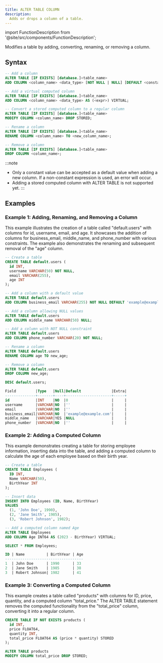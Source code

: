 ```yaml
---
title: ALTER TABLE COLUMN
description:
  Adds or drops a column of a table.
---
```

import FunctionDescription from '@site/src/components/FunctionDescription';

<FunctionDescription description="Introduced: v1.2.8"/>

Modifies a table by adding, converting, renaming, or removing a column.

## Syntax

```sql
-- Add a column
ALTER TABLE [IF EXISTS] [database.]<table_name> 
ADD COLUMN <column_name> <data_type> [NOT NULL | NULL] [DEFAULT <constant_value>];

-- Add a virtual computed column
ALTER TABLE [IF EXISTS] [database.]<table_name> 
ADD COLUMN <column_name> <data_type> AS (<expr>) VIRTUAL;

-- Convert a stored computed column to a regular column
ALTER TABLE [IF EXISTS] [database.]<table_name> 
MODIFY COLUMN <column_name> DROP STORED;

-- Rename a column
ALTER TABLE [IF EXISTS] [database.]<table_name>
RENAME COLUMN <column_name> TO <new_column_name>;

-- Remove a column
ALTER TABLE [IF EXISTS] [database.]<table_name> 
DROP COLUMN <column_name>;
```

:::note
- Only a constant value can be accepted as a default value when adding a new column. If a non-constant expression is used, an error will occur.
- Adding a stored computed column with ALTER TABLE is not supported yet.
:::

## Examples

### Example 1: Adding, Renaming, and Removing a Column

This example illustrates the creation of a table called "default.users" with columns for id, username, email, and age. It showcases the addition of columns for business_email, middle_name, and phone_number with various constraints. The example also demonstrates the renaming and subsequent removal of the "age" column.

```sql
-- Create a table
CREATE TABLE default.users (
  id INT,
  username VARCHAR(50) NOT NULL,
  email VARCHAR(255),
  age INT
);

-- Add a column with a default value
ALTER TABLE default.users
ADD COLUMN business_email VARCHAR(255) NOT NULL DEFAULT 'example@example.com';

-- Add a column allowing NULL values
ALTER TABLE default.users
ADD COLUMN middle_name VARCHAR(50) NULL;

-- Add a column with NOT NULL constraint
ALTER TABLE default.users
ADD COLUMN phone_number VARCHAR(20) NOT NULL;

-- Rename a column
ALTER TABLE default.users
RENAME COLUMN age TO new_age;

-- Remove a column
ALTER TABLE default.users
DROP COLUMN new_age;

DESC default.users;

Field         |Type   |Null|Default              |Extra|
--------------+-------+----+---------------------+-----+
id            |INT    |NO  |0                    |     |
username      |VARCHAR|NO  |''                   |     |
email         |VARCHAR|NO  |''                   |     |
business_email|VARCHAR|NO  |'example@example.com'|     |
middle_name   |VARCHAR|YES |NULL                 |     |
phone_number  |VARCHAR|NO  |''                   |     |
```

### Example 2: Adding a Computed Column

This example demonstrates creating a table for storing employee information, inserting data into the table, and adding a computed column to calculate the age of each employee based on their birth year.

```sql
-- Create a table
CREATE TABLE Employees (
  ID INT,
  Name VARCHAR(50),
  BirthYear INT
);

-- Insert data
INSERT INTO Employees (ID, Name, BirthYear)
VALUES
  (1, 'John Doe', 1990),
  (2, 'Jane Smith', 1985),
  (3, 'Robert Johnson', 1982);

-- Add a computed column named Age
ALTER TABLE Employees
ADD COLUMN Age INT64 AS (2023 - BirthYear) VIRTUAL;

SELECT * FROM Employees;

ID | Name          | BirthYear | Age
------------------------------------
1  | John Doe      | 1990      | 33
2  | Jane Smith    | 1985      | 38
3  | Robert Johnson| 1982      | 41
```

### Example 3: Converting a Computed Column

This example creates a table called "products" with columns for ID, price, quantity, and a computed column "total_price." The ALTER TABLE statement removes the computed functionality from the "total_price" column, converting it into a regular column.

```sql
CREATE TABLE IF NOT EXISTS products (
  id INT,
  price FLOAT64,
  quantity INT,
  total_price FLOAT64 AS (price * quantity) STORED
);

ALTER TABLE products
MODIFY COLUMN total_price DROP STORED;
```